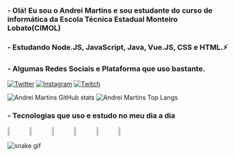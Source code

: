 ### - Olá! Eu sou o Andrei Martins e sou estudante do curso de informática da Escola Técnica Estadual Monteiro Lobato(CIMOL)
### - Estudando Node.JS, JavaScript, Java, Vue.JS, CSS e HTML.⚡

### - Algumas Redes Sociais e Plataforma que uso bastante.
[![Twitter](https://img.shields.io/badge/Twitter-1DA1F2?style=for-the-badge&logo=twitter&logoColor=white)](https://twitter.com/AndreiElia444)
[![Instagram](https://img.shields.io/badge/Instagram-E4405F?style=for-the-badge&logo=instagram&logoColor=white)](https://instagram.com/andrei_coelho_?igshid=MzNlNGNkZWQ4Mg==)
[![Twitch](https://img.shields.io/badge/Twitch-9146FF?style=for-the-badge&logo=twitch&logoColor=white)](https://www.twitch.tv/andrei_emc)

![Andrei Martins GitHub stats](https://github-readme-stats.vercel.app/api?username=AndreiMartinsCoelho&show_icons=true&theme=radical&layout=demo)
![Andrei Martins Top Langs](https://github-readme-stats.vercel.app/api/top-langs/?username=AndreiMartinsCoelho&layout=compact&show_icons=true&theme=radical)

### - Tecnologias que uso e estudo no meu dia a dia
<div style="display:flex">
    <img align="center" width="10%" src="https://cdn.jsdelivr.net/gh/devicons/devicon/icons/css3/css3-original.svg" />    
    <img align="center" width="10%" src="https://cdn.jsdelivr.net/gh/devicons/devicon/icons/html5/html5-original.svg" />   
    <img align="center" width="10%" src="https://cdn.jsdelivr.net/gh/devicons/devicon/icons/javascript/javascript-original.svg" />    
    <img align="center" width="10%" src="https://cdn.jsdelivr.net/gh/devicons/devicon/icons/java/java-original.svg" />   
    <img align="center" width="10%" src="https://cdn.jsdelivr.net/gh/devicons/devicon/icons/nodejs/nodejs-original.svg" />
    <img align="center" width="10%" src="https://cdn.jsdelivr.net/gh/devicons/devicon/icons/vuejs/vuejs-original.svg" />
</div>

![snake gif](https://github.com/vinikrummenauer/vinikrummenauer/blob/output/github-contribution-grid-snake.svg)
